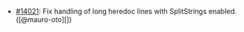 * [#14021](https://github.com/rubocop/rubocop/pull/14021): Fix handling of long heredoc lines with SplitStrings enabled. ([@mauro-oto][])
